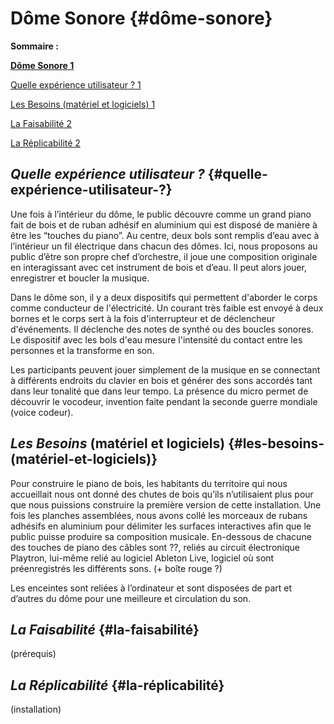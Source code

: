 # **Dôme Sonore**  {#dôme-sonore}

**Sommaire :** 

**[Dôme Sonore	1](#dôme-sonore)**

[Quelle expérience utilisateur ?	1](#quelle-expérience-utilisateur-?)

[Les Besoins (matériel et logiciels)	1](#les-besoins-\(matériel-et-logiciels\))

[La Faisabilité	2](#la-faisabilité)

[La Réplicabilité	2](#la-réplicabilité)

## ***Quelle expérience utilisateur ?*** {#quelle-expérience-utilisateur-?}

Une fois à l’intérieur du dôme, le public découvre comme un grand piano fait de bois et de ruban adhésif en aluminium qui est disposé de manière à être les “touches du piano”. Au centre, deux bols sont remplis d’eau avec à l’intérieur un fil électrique dans chacun des dômes. Ici, nous proposons au public d’être son propre chef d’orchestre, il  joue une composition originale en interagissant avec cet instrument de bois et d’eau. Il peut alors jouer, enregistrer et boucler la musique.

Dans le dôme son, il y a deux dispositifs qui permettent d'aborder le corps comme conducteur de l'électricité. Un courant très faible est envoyé à deux bornes et le corps sert à la fois d'interrupteur et de déclencheur d'événements. Il déclenche des notes de synthé ou des boucles sonores. Le dispositif avec les bols d'eau mesure l'intensité du contact entre les personnes et la transforme en son.

Les participants peuvent jouer simplement de la musique en se connectant à différents endroits du clavier en bois et générer des sons accordés tant dans leur tonalité que dans leur tempo. La présence du micro permet de découvrir le vocodeur, invention faite pendant la seconde guerre mondiale (voice codeur).

## ***Les Besoins*** (matériel et logiciels)  {#les-besoins-(matériel-et-logiciels)}

Pour construire le piano de bois, les habitants du territoire qui nous accueillait nous ont donné des chutes de bois qu’ils n’utilisaient plus pour que nous puissions construire la première version de cette installation. Une fois les planches assemblées, nous avons collé les morceaux de rubans adhésifs en aluminium pour délimiter les surfaces interactives afin que le public puisse produire sa composition musicale. En-dessous de chacune des touches de piano des câbles sont ??, reliés au circuit électronique Playtron, lui-même relié au logiciel Ableton Live, logiciel où sont préenregistrés les différents sons. (+ boîte rouge ?)

Les enceintes sont reliées à l’ordinateur et sont disposées de part et d’autres du dôme pour une meilleure et circulation du son. 

## ***La Faisabilité***  {#la-faisabilité}

(prérequis) 

## ***La Réplicabilité***  {#la-réplicabilité}

 (installation)   
